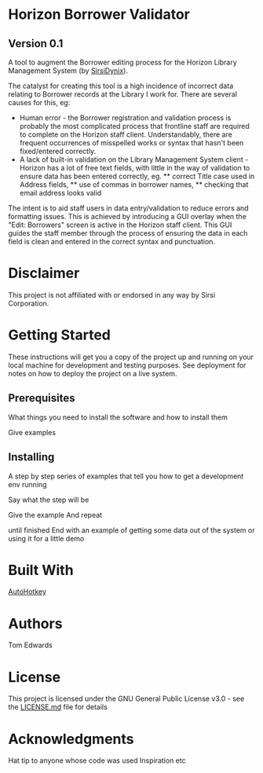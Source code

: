# Horizon Borrower Validator
## Version 0.1
A tool to augment the Borrower editing process for the Horizon Library Management System (by [SirsiDynix](http://www.sirsidynix.com/)). 

The catalyst for creating this tool is a high incidence of incorrect data relating to Borrower records at the Library I work for. There are several causes for this, eg:
* Human error - the Borrower registration and validation process is probably the most complicated process that frontline staff are required to complete on the Horizon staff client. Understandably, there are frequent occurrences of misspelled works or syntax that hasn't been fixed/entered correctly.
* A lack of built-in validation on the Library Management System client - Horizon has a lot of free text fields, with little in the way of validation to ensure data has been entered correctly, eg. 
** correct Title case used in Address fields, 
** use of commas in borrower names, 
** checking that email address looks valid

The intent is to aid staff users in data entry/validation to reduce errors and formatting issues. This is achieved by introducing a GUI overlay when the "Edit: Borrowers" screen is active in the Horizon staff client. This GUI guides the staff member through the process of ensuring the data in each field is clean and entered in the correct syntax and punctuation.

# Disclaimer
This project is not affiliated with or endorsed in any way by Sirsi Corporation.

# Getting Started
These instructions will get you a copy of the project up and running on your local machine for development and testing purposes. See deployment for notes on how to deploy the project on a live system.

## Prerequisites
What things you need to install the software and how to install them

Give examples

## Installing
A step by step series of examples that tell you how to get a development env running

Say what the step will be

Give the example
And repeat

until finished
End with an example of getting some data out of the system or using it for a little demo

# Built With
[AutoHotkey](https://autohotkey.com/)

# Authors
Tom Edwards

# License
This project is licensed under the GNU General Public License v3.0 - see the [LICENSE.md](https://github.com/tomelabs/Horizon-borrower-validator/blob/master/LICENSE) file for details

# Acknowledgments
Hat tip to anyone whose code was used
Inspiration
etc

